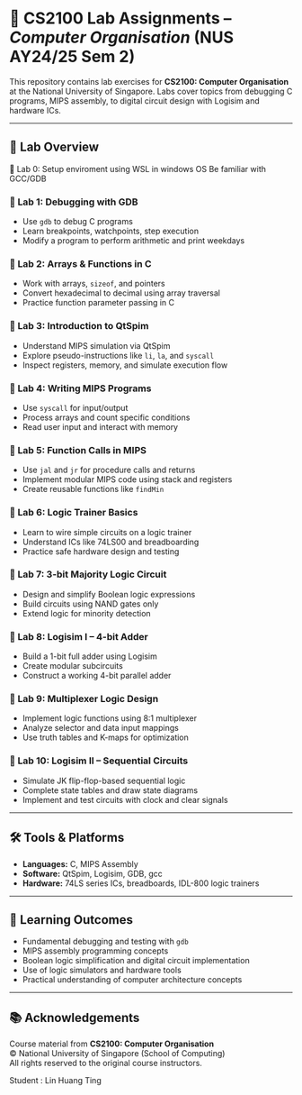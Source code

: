 # 📘 CS2100 Lab Assignments – *Computer Organisation* (NUS AY24/25 Sem 2)

This repository contains lab exercises for **CS2100: Computer Organisation** at the National University of Singapore. Labs cover topics from debugging C programs, MIPS assembly, to digital circuit design with Logisim and hardware ICs.

---

## 🔬 Lab Overview

🧪 Lab 0: Setup enviroment using WSL in windows OS
Be familiar with GCC/GDB

### 🧪 Lab 1: Debugging with GDB
- Use `gdb` to debug C programs
- Learn breakpoints, watchpoints, step execution
- Modify a program to perform arithmetic and print weekdays

### 🧪 Lab 2: Arrays & Functions in C
- Work with arrays, `sizeof`, and pointers
- Convert hexadecimal to decimal using array traversal
- Practice function parameter passing in C

### 🧪 Lab 3: Introduction to QtSpim
- Understand MIPS simulation via QtSpim
- Explore pseudo-instructions like `li`, `la`, and `syscall`
- Inspect registers, memory, and simulate execution flow

### 🧪 Lab 4: Writing MIPS Programs
- Use `syscall` for input/output
- Process arrays and count specific conditions
- Read user input and interact with memory

### 🧪 Lab 5: Function Calls in MIPS
- Use `jal` and `jr` for procedure calls and returns
- Implement modular MIPS code using stack and registers
- Create reusable functions like `findMin`

### 🧪 Lab 6: Logic Trainer Basics
- Learn to wire simple circuits on a logic trainer
- Understand ICs like 74LS00 and breadboarding
- Practice safe hardware design and testing

### 🧪 Lab 7: 3-bit Majority Logic Circuit
- Design and simplify Boolean logic expressions
- Build circuits using NAND gates only
- Extend logic for minority detection

### 🧪 Lab 8: Logisim I – 4-bit Adder
- Build a 1-bit full adder using Logisim
- Create modular subcircuits
- Construct a working 4-bit parallel adder

### 🧪 Lab 9: Multiplexer Logic Design
- Implement logic functions using 8:1 multiplexer
- Analyze selector and data input mappings
- Use truth tables and K-maps for optimization

### 🧪 Lab 10: Logisim II – Sequential Circuits
- Simulate JK flip-flop-based sequential logic
- Complete state tables and draw state diagrams
- Implement and test circuits with clock and clear signals

---

## 🛠️ Tools & Platforms
- **Languages:** C, MIPS Assembly
- **Software:** QtSpim, Logisim, GDB, gcc
- **Hardware:** 74LS series ICs, breadboards, IDL-800 logic trainers

---

## 🧠 Learning Outcomes

- Fundamental debugging and testing with `gdb`
- MIPS assembly programming concepts
- Boolean logic simplification and digital circuit implementation
- Use of logic simulators and hardware tools
- Practical understanding of computer architecture concepts

---

## 📚 Acknowledgements

Course material from **CS2100: Computer Organisation**  
© National University of Singapore (School of Computing)  
All rights reserved to the original course instructors.

Student : Lin Huang Ting

